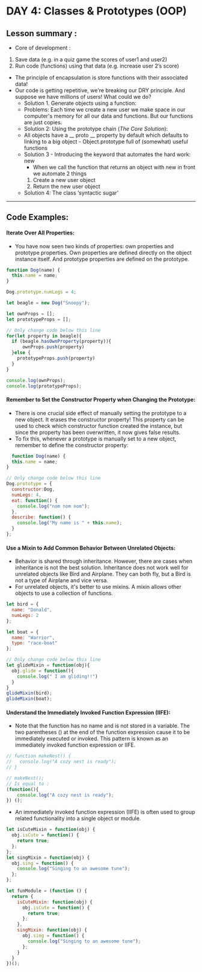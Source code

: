 # DAY 4: Classes & Prototypes (OOP)
## Lesson summary : 
* Core of development :
1. Save data (e.g. in a quiz game the scores of user1 and user2)
1. Run code (functions) using that data (e.g. increase user 2’s score)
* The principle of encapsulation is store functions with their associated data!
* Our code is getting repetitive, we're breaking our DRY principle. And suppose we have millions of users! What could we do?
  * Solution 1. Generate objects using a function:
  * Problems: Each time we create a new user we make space in our computer's memory for all our data and functions. But our functions are just copies.
  * Solution 2: Using the prototype chain (_The Core Solution_):
  * All objects have a __ proto __ property by default which defaults to linking to a big object - Object.prototype full of (somewhat) useful functions
  * Solution 3 - Introducing the keyword that automates the hard work: new
    * When we call the function that returns an object with new in front we automate 2 things
    1. Create a new user object
    2. Return the new user object
   * Solution 4: The class ‘syntactic sugar’





---
## Code Examples:
#### Iterate Over All Properties:
* You have now seen two kinds of properties: own properties and prototype properties. Own properties are defined directly on the object instance itself. And prototype properties are defined on the prototype.
```javascript
function Dog(name) {
  this.name = name;
}

Dog.prototype.numLegs = 4;

let beagle = new Dog("Snoopy");

let ownProps = [];
let prototypeProps = [];

// Only change code below this line
for(let property in beagle){
  if (beagle.hasOwnProperty(property)){
      ownProps.push(property)
  }else {
    prototypeProps.push(property)
  }
}

console.log(ownProps);
console.log(prototypeProps);
```
#### Remember to Set the Constructor Property when Changing the Prototype:
* There is one crucial side effect of manually setting the prototype to a new object. It erases the constructor property! This property can be used to check which constructor function created the instance, but since the property has been overwritten, it now gives false results.
* To fix this, whenever a prototype is manually set to a new object, remember to define the constructor property:
```javascript
  function Dog(name) {
  this.name = name;
}

// Only change code below this line
Dog.prototype = {
  constructor:Dog,
  numLegs: 4,
  eat: function() {
    console.log("nom nom nom");
  },
  describe: function() {
    console.log("My name is " + this.name);
  }
};
```
#### Use a Mixin to Add Common Behavior Between Unrelated Objects:
* Behavior is shared through inheritance. However, there are cases when inheritance is not the best solution. Inheritance does not work well for unrelated objects like Bird and Airplane. They can both fly, but a Bird is not a type of Airplane and vice versa.
* For unrelated objects, it's better to use mixins. A mixin allows other objects to use a collection of functions.
```javascript
let bird = {
  name: "Donald",
  numLegs: 2
};

let boat = {
  name: "Warrior",
  type: "race-boat"
};

// Only change code below this line
let glideMixin = function(obj){
  obj.glide = function(){
    console.log(" I am gliding!!")
  }
}
glideMixin(bird);
glideMixin(boat);
```
#### Understand the Immediately Invoked Function Expression (IIFE):
* Note that the function has no name and is not stored in a variable. The two parentheses () at the end of the function expression cause it to be immediately executed or invoked. This pattern is known as an immediately invoked function expression or IIFE.
```javascript
// function makeNest() {
//   console.log("A cozy nest is ready");
// }

// makeNest();
// Is equal to : 
(function(){
    console.log("A cozy nest is ready");
}) ();
```
* An immediately invoked function expression (IIFE) is often used to group related functionality into a single object or module.
```javascript
let isCuteMixin = function(obj) {
  obj.isCute = function() {
    return true;
  };
};
let singMixin = function(obj) {
  obj.sing = function() {
    console.log("Singing to an awesome tune");
  };
};

let funModule = (function () {
  return {
    isCuteMixin: function(obj) {
      obj.isCute = function() {
        return true;
      };
    },
    singMixin: function(obj) {
      obj.sing = function() {
        console.log("Singing to an awesome tune");
      };
    }
  }
})();
```
